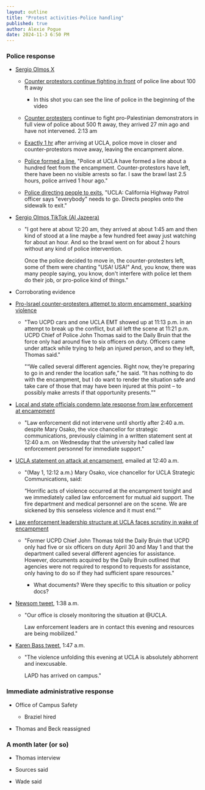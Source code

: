 ```yaml
---
layout: outline
title: "Protest activities-Police handling"
published: true
author: Alexie Pogue
date: 2024-11-3 6:50 PM
---
```



### Police response

- [Sergio Olmos X](https://x.com/MrOlmos/status/1785575555620123065)

	- [Counter protestors continue fighting in front](https://x.com/MrOlmos/status/1785593123395264727) of police line about 100 ft away

		- In this shot you can see the line of police in the beginning of the video

	- [Counter protesters](https://x.com/MrOlmos/status/1785598823437668461) continue to fight pro-Palestinian demonstrators in full view of police about 500 ft away, they arrived 27 min ago and have not intervened. 2:13 am

	- [Exactly 1 hr](https://x.com/MrOlmos/status/1785606841801879767) after arriving at UCLA, police move in closer and counter-protestors move away, leaving the encampment alone. 

	- [Police formed a line](https://x.com/MrOlmos/status/1785609923088519168), "Police at UCLA have formed a line about a hundred feet from the encampment. Counter-protestors have left, there have been no visible arrests so far. I saw the brawl last 2.5 hours, police arrived 1 hour ago."

	- [Police directing people to exits](https://x.com/MrOlmos/status/1785616767676743886), "UCLA: California Highway Patrol officer says "everybody" needs to go. Directs peoples onto the sidewalk to exit."

- [Sergio Olmos TikTok (Al Jazeera)](https://www.tiktok.com/@maria_free76_/video/7364062755206335786)

	- "I got here at about 12:20 am, they arrived at about 1:45 am and then kind of stood at a line maybe a few hundred feet away just watching for about an hour. And so the brawl went on for about 2 hours without any kind of police intervention. 

		Once the police decided to move in, the counter-protesters left, some of them were chanting "USA! USA!" And, you know, there was many people saying, you know, don't interfere with police let them do their job, or pro-police kind of things."

- Corroborating evidence 

- [Pro-Israel counter-protesters attempt to storm encampment, sparking violence](https://dailybruin.com/2024/05/01/pro-israel-counter-protesters-attempt-to-storm-encampment-sparking-violence)

	- "Two UCPD cars and one UCLA EMT showed up at 11:13 p.m. in an attempt to break up the conflict, but all left the scene at 11:21 p.m. UCPD Chief of Police John Thomas said to the Daily Bruin that the force only had around five to six officers on duty. Officers came under attack while trying to help an injured person, and so they left, Thomas said."

		"“We called several different agencies. Right now, they’re preparing to go in and render the location safe,” he said. “It has nothing to do with the encampment, but I do want to render the situation safe and take care of those that may have been injured at this point – to possibly make arrests if that opportunity presents.”"

- [Local and state officials condemn late response from law enforcement at encampment](https://dailybruin.com/2024/05/01/local-and-state-officials-condemn-late-response-from-law-enforcement-at-encampment)

	- "Law enforcement did not intervene until shortly after 2:40 a.m. despite Mary Osako, the vice chancellor for strategic communications, previously claiming in a written statement sent at 12:40 a.m. on Wednesday that the university had called law enforcement personnel for immediate support."

- [UCLA statement on attack at encampment](https://newsroom.ucla.edu/ucla-statement-on-disturbances-at-encampment), emailed at 12:40 a.m.

	- "(May 1, 12:12 a.m.) Mary Osako, vice chancellor for UCLA Strategic Communications, said:

		“Horrific acts of violence occurred at the encampment tonight and we immediately called law enforcement for mutual aid support. The fire department and medical personnel are on the scene. We are sickened by this senseless violence and it must end.”"

- [Law enforcement leadership structure at UCLA faces scrutiny in wake of encampment](https://dailybruin.com/2024/05/30/law-enforcement-leadership-structure-at-ucla-faces-scrutiny-in-wake-of-encampment)

	- "Former UCPD Chief John Thomas told the Daily Bruin that UCPD only had five or six officers on duty April 30 and May 1 and that the department called several different agencies for assistance. However, documents acquired by the Daily Bruin outlined that agencies were not required to respond to requests for assistance, only having to do so if they had sufficient spare resources."

		- What documents? Were they specific to this situation or policy docs? 

- [Newsom tweet](https://x.com/GovPressOffice/status/1785589489878049091), 1:38 a.m. 

	- "Our office is closely monitoring the situation at @UCLA.

		Law enforcement leaders are in contact this evening and resources are being mobilized."

- [Karen Bass tweet](https://x.com/MayorOfLA/status/1785591832321151196), 1:47 a.m.

	- "The violence unfolding this evening at UCLA is absolutely abhorrent and inexcusable. 

		LAPD has arrived on campus."




### Immediate administrative response

- Office of Campus Safety

	- Braziel hired 

- Thomas and Beck reassigned 






### A month later (or so)

- Thomas interview 

- Sources said

- Wade said

